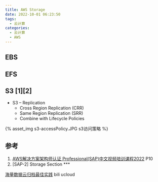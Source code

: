```yaml
---
title: AWS Storage
date: 2022-10-01 06:23:50
tags:
  - 云计算
categories:
  - 云计算  
  - AWS
---
```


<p></p>
<!-- more -->

## EBS

## EFS

## S3 [1][2]
+ S3 – Replication
  - Cross Region Replication (CRR)
  - Same Region Replication (SRR)
  - Combine with Lifecycle Policies

{% asset_img s3-accessPolicy.JPG  s3访问策略 %}

## 参考
1. [AWS解决方案架构师认证 Professional(SAP)中文视频培训课程2022](https://www.bilibili.com/video/BV1hJ411U7vd?)  P10
2. [SAP-2] Storage Section *** 

[海量数据云归档最佳实践](https://www.bilibili.com/video/BV14a4y1W77S/) bili ucloud
